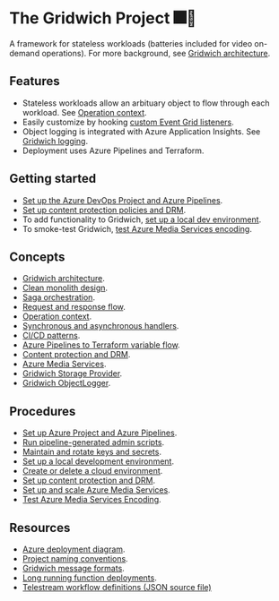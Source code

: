 # The Gridwich Project 🎆🥪

A framework for stateless workloads (batteries included for video on-demand operations). For more background, see [Gridwich architecture](https://docs.microsoft.com/azure/architecture/reference-architectures/media-services/gridwich-architecture).

## Features

* Stateless workloads allow an arbituary object to flow through each workload. See [Operation context](https://docs.microsoft.com/azure/architecture/reference-architectures/media-services/gridwich-architecture#operation-context).
* Easily customize by hooking [custom Event Grid listeners](https://docs.microsoft.com/azure/architecture/reference-architectures/media-services/gridwich-architecture#gridwich-sandwiches).
* Object logging is integrated with Azure Application Insights. See [Gridwich logging](https://docs.microsoft.com/azure/architecture/reference-architectures/media-services/gridwich-logging).
* Deployment uses Azure Pipelines and Terraform.

## Getting started

* [Set up the Azure DevOps Project and Azure Pipelines](https://docs.microsoft.com/azure/architecture/reference-architectures/media-services/set-up-azure-devops).
* [Set up content protection policies and DRM](https://docs.microsoft.com/azure/architecture/reference-architectures/media-services/gridwich-content-protection-drm).
* To add functionality to Gridwich, [set up a local dev environment](https://docs.microsoft.com/azure/architecture/reference-architectures/media-services/set-up-local-environment).
* To smoke-test Gridwich, [test Azure Media Services encoding](https://docs.microsoft.com/azure/architecture/reference-architectures/media-services/test-encoding).

## Concepts

* [Gridwich architecture](https://docs.microsoft.com/azure/architecture/reference-architectures/media-services/gridwich-architecture).
* [Clean monolith design](https://docs.microsoft.com/azure/architecture/reference-architectures/media-services/gridwich-clean-monolith).
* [Saga orchestration](https://docs.microsoft.com/azure/architecture/reference-architectures/media-services/saga-orchestration).
* [Request and response flow](https://docs.microsoft.com/azure/architecture/reference-architectures/media-services/gridwich-architecture#request-flow).
* [Operation context](https://docs.microsoft.com/azure/architecture/reference-architectures/media-services/gridwich-architecture#operation-context).
* [Synchronous and asynchronous handlers](https://docs.microsoft.com/azure/architecture/reference-architectures/media-services/gridwich-architecture#sync-and-async-handlers).
* [CI/CD patterns](https://docs.microsoft.com/azure/architecture/reference-architectures/media-services/gridwich-cicd).
* [Azure Pipelines to Terraform variable flow](https://docs.microsoft.com/azure/architecture/reference-architectures/media-services/variable-group-terraform-flow).
* [Content protection and DRM](https://docs.microsoft.com/azure/architecture/reference-architectures/media-services/gridwich-content-protection-drm).
* [Azure Media Services](https://docs.microsoft.com/azure/architecture/reference-architectures/media-services/media-services-setup-scale).
* [Gridwich Storage Provider](https://docs.microsoft.com/azure/architecture/reference-architectures/media-services/gridwich-storage-service).
* [Gridwich ObjectLogger](https://docs.microsoft.com/azure/architecture/reference-architectures/media-services/gridwich-logging#objectlogger).

## Procedures

* [Set up Azure Project and Azure Pipelines](https://docs.microsoft.com/azure/architecture/reference-architectures/media-services/set-up-azure-devops).
* [Run pipeline-generated admin scripts](https://docs.microsoft.com/azure/architecture/reference-architectures/media-services/run-admin-scripts).
* [Maintain and rotate keys and secrets](https://docs.microsoft.com/azure/architecture/reference-architectures/media-services/maintain-keys).
* [Set up a local development environment](https://docs.microsoft.com/azure/architecture/reference-architectures/media-services/set-up-local-environment).
* [Create or delete a cloud environment](https://docs.microsoft.com/azure/architecture/reference-architectures/media-services/create-delete-cloud-environment).
* [Set up content protection and DRM](https://docs.microsoft.com/azure/architecture/reference-architectures/media-services/gridwich-content-protection-drm).
* [Set up and scale Azure Media Services](https://docs.microsoft.com/azure/architecture/reference-architectures/media-services/media-services-setup-scale).
* [Test Azure Media Services Encoding](https://docs.microsoft.com/azure/architecture/reference-architectures/media-services/test-encoding).

## Resources

* [Azure deployment diagram](https://docs.microsoft.com/azure/architecture/reference-architectures/media-services/create-delete-cloud-environment#azure-resources).
* [Project naming conventions](https://docs.microsoft.com/azure/architecture/reference-architectures/media-services/gridwich-project-names).
* [Gridwich message formats](https://docs.microsoft.com/azure/architecture/reference-architectures/media-services/gridwich-message-formats).
* [Long running function deployments](https://docs.microsoft.com/azure/architecture/reference-architectures/media-services/gridwich-architecture#long-running-functions).
* [Telestream workflow definitions (JSON source file)](Resources_Telestream_Workflow_Definitions.json)
